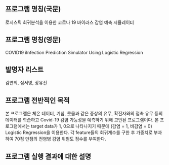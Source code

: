 ## 프로그램 명칭(국문)
로지스틱 회귀분석을 이용한 코로나 19 바이러스 감염 예측 시뮬레이터

## 프로그램 명칭(영문)
COVID19 iInfection Prediction Simulator Using Logistic Regression

## 발명자 리스트
김연의, 심서영, 장유진

## 프로그램 전반적인 목적
본 프로그램은 체온 데이터, 기침, 콧물과 같은 증상의 유무, 확진자와의 접촉 유무 등의 데이터를 학습하고 Covid-19 감염 가능성을 예측하기 위해 고안된 프로그램이다. 본 프로그램에서는 target data가 1, 0으로 나타나지기 때문에 (감염 = 1, 비감염 = 0) Logistic Regression을 이용한다. 각 feature들의 회귀계수를 구한 후 가중치로 부과하여 70점 만점의 전염병 감염 위험도 점수를 부여한다.

## 프로그램 실행 결과에 대한 설명






